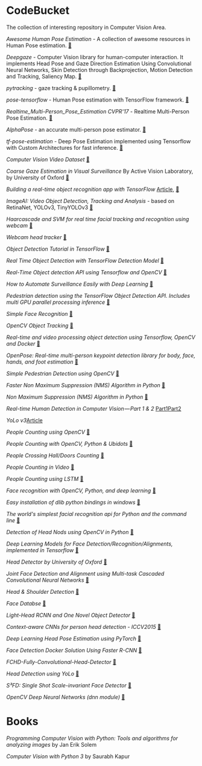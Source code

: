   # CodeBucket
The collection of interesting repository in Computer Vision Area.

*Awesome Human Pose Estimation* - A collection of awesome resources in Human Pose estimation. [:file_folder:](https://github.com/cbsudux/awesome-human-pose-estimation)

*Deepgaze* - Computer Vision library for human-computer interaction. It implements Head Pose and Gaze Direction Estimation Using Convolutional Neural Networks, Skin Detection through Backprojection, Motion Detection and Tracking, Saliency Map. [:file_folder:](https://github.com/mpatacchiola/deepgaze)

*pytracking* - gaze tracking & pupillometry. [:file_folder:](https://github.com/mike-lawrence/pytracker)

*pose-tensorflow* - Human Pose estimation with TensorFlow framework. [:file_folder:](https://github.com/eldar/pose-tensorflow)

*Realtime_Multi-Person_Pose_Estimation CVPR'17* - Realtime Multi-Person Pose Estimation. [:file_folder:](https://github.com/ZheC/Realtime_Multi-Person_Pose_Estimation)

*AlphaPose* - an accurate multi-person pose estimator. [:file_folder:](https://github.com/MVIG-SJTU/AlphaPose)

*tf-pose-estimation* - Deep Pose Estimation implemented using Tensorflow with Custom Architectures for fast inference. [:file_folder:](https://github.com/ildoonet/tf-pose-estimation)

*Computer Vision Video Dataset* [:file_folder:](http://www.cvpapers.com/datasets.html)

*Coarse Gaze Estimation in Visual Surveillance* By Active Vision Laboratory, by University of Oxford [:file_folder:](http://www.robots.ox.ac.uk/~lav/Research/Projects/2009bbenfold_headpose/project.html)

*Building a real-time object recognition app with TensorFlow* [Article](https://towardsdatascience.com/building-a-real-time-object-recognition-app-with-tensorflow-and-opencv-b7a2b4ebdc32), [:file_folder:](https://github.com/datitran/object_detector_app)

*ImageAI: Video Object Detection, Tracking and Analysis* - based on RetinaNet, YOLOv3, TinyYOLOv3 [:file_folder:](https://github.com/OlafenwaMoses/ImageAI/blob/master/imageai/Detection/VIDEO.md)

*Haarcascade and SVM for real time facial tracking and recognition using webcam* [:file_folder:](https://github.com/Aidenjn/RealTimeFaceRecognition)

*Webcam head tracker* [:file_folder:](https://github.com/julienstroheker/webcam-head-tracker)

*Object Detection Tutorial in TensorFlow* [:file_folder:](https://www.edureka.co/blog/tensorflow-object-detection-tutorial/)

*Real Time Object Detection with TensorFlow Detection Model* [:file_folder:](https://towardsdatascience.com/real-time-object-detection-with-tensorflow-detection-model-e7fd20421d5d)

*Real-Time Object detection API using Tensorflow and OpenCV* [:file_folder:](https://towardsdatascience.com/real-time-object-detection-api-using-tensorflow-and-opencv-47b505d745c4)

*How to Automate Surveillance Easily with Deep Learning* [:file_folder:](https://medium.com/nanonets/how-to-automate-surveillance-easily-with-deep-learning-4eb4fa0cd68d)

*Pedestrian detection using the TensorFlow Object Detection API. Includes multi GPU parallel processing inference* [:file_folder:](https://github.com/thatbrguy/Pedestrian-Detection)

*Simple Face Recognition* [:file_folder:](https://github.com/ageitgey/face_recognition)

*OpenCV Object Tracking* [:file_folder:](https://www.pyimagesearch.com/2018/07/30/opencv-object-tracking/)

*Real-time and video processing object detection using Tensorflow, OpenCV and Docker* [:file_folder:](https://towardsdatascience.com/real-time-and-video-processing-object-detection-using-tensorflow-opencv-and-docker-2be1694726e5)

*OpenPose: Real-time multi-person keypoint detection library for body, face, hands, and foot estimation* [:file_folder:](https://github.com/CMU-Perceptual-Computing-Lab/openpose)

*Simple Pedestrian Detection using OpenCV* [:file_folder:](https://www.pyimagesearch.com/2015/11/09/pedestrian-detection-opencv/)

*Faster Non Maximum Suppression (NMS) Algorithm in Python* [:file_folder:](https://www.pyimagesearch.com/2015/02/16/faster-non-maximum-suppression-python/)

*Non Maximum Suppression (NMS) Algorithm in Python* [:file_folder:](https://www.pyimagesearch.com/2014/11/17/non-maximum-suppression-object-detection-python/)

*Real-time Human Detection in Computer Vision — Part 1 & 2* [Part1](https://medium.com/@madhawavidanapathirana/https-medium-com-madhawavidanapathirana-real-time-human-detection-in-computer-vision-part-1-2acb851f4e55)[Part2](https://medium.com/@madhawavidanapathirana/real-time-human-detection-in-computer-vision-part-2-c7eda27115c6)

*YoLo v3*[Article](https://medium.com/@madhawavidanapathirana/not-just-another-yolo-v3-for-python-79da6c3af082)

*People Counting using OpenCV* [:file_folder:](https://www.pyimagesearch.com/2018/08/13/opencv-people-counter/)

*People Counting with OpenCV, Python & Ubidots* [:file_folder:](https://ubidots.com/blog/people-counting-with-opencv-python-and-ubidots/)

*People Crossing Hall/Doors Counting* [:file_folder:](https://github.com/LukashenkoEvgeniy/People-Counter)

*People Counting in Video* [:file_folder:](https://github.com/Nikhil-Kasukurthi/Counting-people-video)

*People Counting using LSTM* [:file_folder:](https://github.com/prabal27/CalIt2-Building-People-Counts-using-LSTM)

*Face recognition with OpenCV, Python, and deep learning* [:file_folder:](https://www.pyimagesearch.com/2018/06/18/face-recognition-with-opencv-python-and-deep-learning/)

*Easy installation of dlib python bindings in windows* [:file_folder:](https://github.com/charlielito/install-dlib-python-windows)

*The world's simplest facial recognition api for Python and the command line* [:file_folder:](https://github.com/ageitgey/face_recognition)

*Detection of Head Nods using OpenCV in Python* [:file_folder:](https://gist.github.com/smeschke/e59a9f5a40f0b0ed73305d34695d916b)

*Deep Learning Models for Face Detection/Recognition/Alignments, implemented in Tensorflow* [:file_folder:](https://github.com/ildoonet/deepface)

*Head Detector by University of Oxford* [:file_folder:](http://www.robots.ox.ac.uk/~vgg/software/headmview/#BMVC11)

*Joint Face Detection and Alignment using Multi-task Cascaded Convolutional Neural Networks* [:file_folder:](https://github.com/kpzhang93/MTCNN_face_detection_alignment)

*Head & Shoulder Detection* [:file_folder:](https://github.com/SuckChen/head-shoulder-detection)

*Face Databse* [:file_folder:](https://github.com/HCIILAB)

*Light-Head RCNN and One Novel Object Detector* [:file_folder:](https://github.com/HiKapok/X-Detector)

*Context-aware CNNs for person head detection - ICCV2015* [:file_folder:](https://github.com/aosokin/cnn_head_detection)

*Deep Learning Head Pose Estimation using PyTorch* [:file_folder:](https://github.com/natanielruiz/deep-head-pose)

*Face Detection Docker Solution Using Faster R-CNN* [:file_folder:](https://github.com/natanielruiz/dockerface)

*FCHD-Fully-Convolutional-Head-Detector* [:file_folder:](https://github.com/aditya-vora/FCHD-Fully-Convolutional-Head-Detector)

*Head Detection using YoLo* [:file_folder:](https://github.com/pranoyr/head-detection-using-yolo)

*S³FD: Single Shot Scale-invariant Face Detector* [:file_folder:](https://github.com/yxlijun/S3FD.pytorch)

*OpenCV Deep Neural Networks (dnn module)* [:file_folder:](https://docs.opencv.org/3.4.2/d2/d58/tutorial_table_of_content_dnn.html)

# Books
*Programming Computer Vision with Python: Tools and algorithms for analyzing images* by Jan Erik Solem

*Computer Vision with Python 3* by Saurabh Kapur

